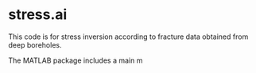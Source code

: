 # stress.ai
This code is for stress inversion according to fracture data obtained from deep boreholes.

The MATLAB package includes a main m 


